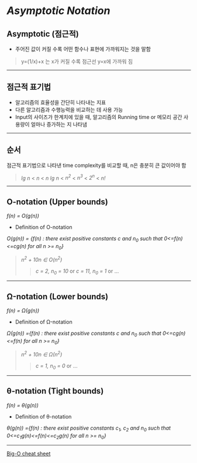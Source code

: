 ***Asymptotic Notation***
===
Asymptotic (점근적) 
---
*  주어진 값이 커질 수록 어떤 함수나 표현에 가까워지는 것을 말함
> y=(1/x)+x 는 x가 커질 수록 점근선 y=x에 가까워 짐
---
점근적 표기법
---
* 알고리즘의 효율성을 간단히 나타내는 지표
* 다른 알고리즘과 수행능력을 비교하는 데 사용 가능
* Input의 사이즈가 한계치에 있을 때, 알고리즘의 Running time or 메모리 공간 사용량이 얼마나 증가하는 지 나타냄
---
순서
---
점근적 표기법으로 나타낸 time complexity를 비교할 때, n은 충분히 큰 값이어야 함

>*lg n* < *n* < *n lg n* < *n<sup>2* < *n<sup>3* < *2<sup>n* < *n!*
---
O-notation (Upper bounds)
---
*f(n) = O(g(n))*
* Definition of O-notation

*O(g(n)) = {f(n) : there exist positive constants c and n<sub>0</sub> such that 0<=f(n)<=cg(n) for all n >= n<sub>0</sub>}*
> *n<sup>2</sup> + 10n ∈ O(n<sup>2</sup>)*
>> *c =  2, n<sub>0</sub> = 10* or *c =  11, n<sub>0</sub> = 1* or ...
---
&#8486;-notation (Lower bounds)
---
*f(n) = &#8486;(g(n))* 
* Definition of &#8486;-notation

*&#8486;(g(n)) ={f(n) : there exist positive constants c and n<sub>0</sub> such that 0<=cg(n)<=f(n) for all n >= n<sub>0</sub>}*
> *n<sup>2</sup> + 10n ∈ &#8486;(n<sup>2</sup>)*
>> *c =  1, n<sub>0</sub> = 0* or ...
---
&#952;-notation (Tight bounds)
---
*f(n) = &#952;(g(n))* 
* Definition of &#952;-notation

*&#952;(g(n)) ={f(n) : there exist positive constants c<sub>1</sub>, c<sub>2</sub> and n<sub>0</sub> such that 0<=c<sub>1</sub>g(n)<=f(n)<=c<sub>2</sub>g(n) for all n >= n<sub>0</sub>}*

---
[Big-O cheat sheet](https://www.bigocheatsheet.com/)